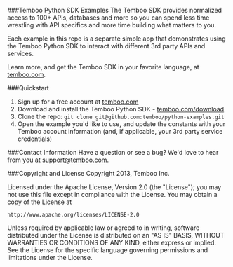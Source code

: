###Temboo Python SDK Examples
The Temboo SDK provides normalized access to 100+ APIs, databases and more so you can spend less time wrestling with API specifics and more time building what matters to you.   

Each example  in this repo is a separate simple app that demonstrates using the Temboo Python SDK to interact with different 3rd party APIs and services. 

Learn more, and get the Temboo SDK in your favorite language, at [temboo.com](https://temboo.com).

###Quickstart
 1. Sign up for a free account at [temboo.com](https://temboo.com)
 2. Download and install the Temboo Python SDK -  [temboo.com/download](https://www.temboo.com/download)
 3. Clone the repo: `git clone git@github.com:temboo/python-examples.git`
 4. Open the example you'd like to use, and update the constants with your Temboo account information (and, if applicable, your 3rd party service credentials)

###Contact Information
Have a question or see a bug? We'd love to hear from you at support@temboo.com.

###Copyright and License
Copyright 2013, Temboo Inc.

Licensed under the Apache License, Version 2.0 (the "License"); you may not use this file except in compliance with the License. You may obtain a copy of the License at

    http://www.apache.org/licenses/LICENSE-2.0

Unless required by applicable law or agreed to in writing, software distributed under the License is distributed on an "AS IS" BASIS, WITHOUT WARRANTIES OR CONDITIONS OF ANY KIND, either express or implied. See the License for the specific language governing permissions and limitations under the License.

